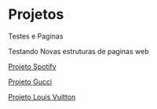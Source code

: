 # Projetos
 Testes e Paginas

 Testando Novas estruturas de paginas web

<a href="https://luix3005.github.io/Projetos/Spotify/Spotify.html">Projeto Spotify</a>

<a href="https://luix3005.github.io/Projetos/Gucci/projeto.html">Projeto Gucci</a>

<a href="https://luix3005.github.io/Projetos/Louis%20Vuitton/LouisVuitton.html">Projeto Louis Vuitton</a>

